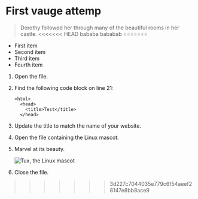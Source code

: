 # First vauge attemp
> Dorothy followed her through many of the beautiful rooms in her castle.
<<<<<<< HEAD
bababa
bababab
=======


- First item
- Second item
- Third item
- Fourth item 

1.  Open the file.
2.  Find the following code block on line 21:

        <html>
          <head>
            <title>Test</title>
          </head>

3.  Update the title to match the name of your website.

1.  Open the file containing the Linux mascot.
2.  Marvel at its beauty.

    ![Tux, the Linux mascot](/assets/images/tux.png)

3.  Close the file.
>>>>>>> 3d227c7044035e779c6f54aeef28147e8bb8ace9
